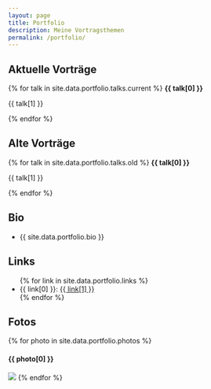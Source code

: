 ```yaml
---
layout: page
title: Portfolio
description: Meine Vortragsthemen
permalink: /portfolio/
---
```


<h2>Aktuelle Vorträge</h2>
{% for talk in site.data.portfolio.talks.current %}
<b>{{ talk[0] }}</b>
<p>{{ talk[1] }}</p>
{% endfor %}

<h2>Alte Vorträge</h2>
{% for talk in site.data.portfolio.talks.old %}
<b>{{ talk[0] }}</b>
<p>{{ talk[1] }}</p>
{% endfor %}

<h2>Bio</h2>
<ul class="talk-list">
<li>{{ site.data.portfolio.bio }}</li>
</ul>

<h2>Links</h2>
<ul class="talk-list">
{% for link in site.data.portfolio.links %}
	<li>{{ link[0] }}: <a href="{{ link[1] }}" >{{ link[1] }}</a></li>
{% endfor %}
</ul>

<h2>Fotos</h2>
{% for photo in site.data.portfolio.photos %}
<h4>{{ photo[0] }}</h4>
<img src="{{photo[1]}}" />
{% endfor %}
